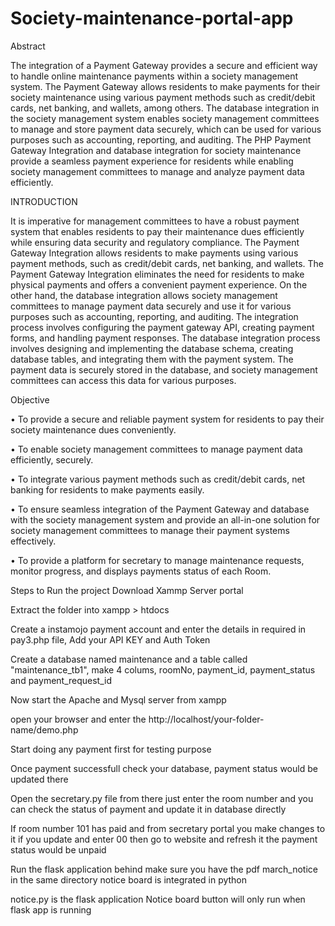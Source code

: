 # Society-maintenance-portal-app
Abstract

The integration of a Payment Gateway provides a secure and efficient way to handle online maintenance payments within a society management system. The Payment Gateway allows residents to make payments for their society maintenance using various payment methods such as credit/debit cards, net banking, and wallets, among others. The database integration in the society management system enables society management committees to manage and store payment data securely, which can be used for various purposes such as accounting, reporting, and auditing. The PHP Payment Gateway Integration and database integration for society maintenance provide a seamless payment experience for residents while enabling society management committees to manage and analyze payment data efficiently.

INTRODUCTION

It is imperative for management committees to have a robust payment system that enables residents to pay their maintenance dues efficiently while ensuring data security and regulatory compliance. The Payment Gateway Integration allows residents to make payments using various payment methods, such as credit/debit cards, net banking, and wallets. The Payment Gateway Integration eliminates the need for residents to make physical payments and offers a convenient payment experience. On the other hand, the database integration allows society management committees to manage payment data securely and use it for various purposes such as accounting, reporting, and auditing. The integration process involves configuring the payment gateway API, creating payment forms, and handling payment responses. The database integration process involves designing and implementing the database schema, creating database tables, and integrating them with the payment system. The payment data is securely stored in the database, and society management committees can access this data for various purposes.

Objective

• To provide a secure and reliable payment system for residents to pay their society maintenance dues conveniently.

• To enable society management committees to manage payment data efficiently, securely.

• To integrate various payment methods such as credit/debit cards, net banking for residents to make payments easily.

• To ensure seamless integration of the Payment Gateway and database with the society management system and provide an all-in-one solution for society management committees to manage their payment systems effectively.

• To provide a platform for secretary to manage maintenance requests, monitor progress, and displays payments status of each Room.



Steps to Run the project
Download Xammp Server portal

Extract the folder into xampp > htdocs

Create a instamojo payment account and enter the details in required in pay3.php file, Add your API KEY and Auth Token

Create a database named maintenance and a table called "maintenance_tb1", make 4 colums, roomNo, payment_id, payment_status and payment_request_id

Now start the Apache and Mysql server from xampp

open your browser and enter the http://localhost/your-folder-name/demo.php

Start doing any payment first for testing purpose

Once payment successfull check your database, payment status would be updated there

Open the secretary.py file from there just enter the room number and you can check the status of payment and update it in database directly

If room number 101 has paid and from secretary portal you make changes to it if you update and enter 00 then go to website and refresh it the payment status would be unpaid

Run the flask application behind make sure you have the pdf march_notice in the same directory notice board is integrated in python

notice.py is the flask application Notice board button will only run when flask app is running

